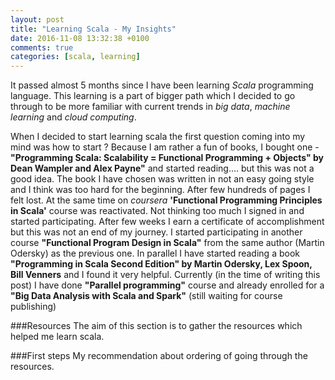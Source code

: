 ```yaml
---
layout: post
title: "Learning Scala - My Insights"
date: 2016-11-08 13:32:38 +0100
comments: true
categories: [scala, learning] 
---
```


It passed almost 5 months since I have been learning *Scala* programming language. This learning is a part of bigger 
path which I decided to go through to be more familiar with current trends in *big data*, *machine learning* and 
*cloud computing*. 
 
When I decided to start learning scala the first question coming into my mind was how to start ? Because I am 
rather a fun of books, I bought one - __"Programming Scala: Scalability = Functional Programming + Objects" 
by Dean Wampler and Alex Payne"__ and started reading.... but this was not a good idea. The book I have chosen was 
written in not an easy going style and I think was too hard for the beginning. After few hundreds of pages I felt lost.
At the same time on *coursera* __'Functional Programming Principles in Scala'__ course was reactivated.
Not thinking too much I signed in and started participating. After few weeks I earn a certificate of accomplishment 
but this was not an end of my journey. I started participating in another course 
__"Functional Program Design in Scala"__ from the same author (Martin Odersky) as the previous one. In parallel I have 
started reading a book __"Programming in Scala Second Edition" by Martin Odersky, Lex Spoon, Bill Venners__ 
and I found it very helpful. Currently (in the time of writing this post) I have done __"Parallel programming"__ 
course and already enrolled for a __"Big Data Analysis with Scala and Spark"__ (still waiting for course publishing)

###Resources
The aim of this section is to gather the resources which helped me learn scala.


###First steps
My recommendation about ordering of going through the resources.